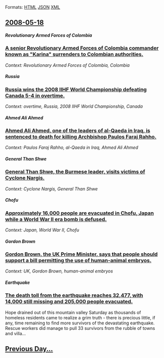 
Formats: [HTML](2008/05/18/index.html)  [JSON](2008/05/18/index.json)  [XML](2008/05/18/index.xml)  

## [2008-05-18](/news/2008/05/18/index.md)

##### Revolutionary Armed Forces of Colombia
### [ A senior Revolutionary Armed Forces of Colombia commander known as "Karina" surrenders to Colombian authorities. ](/news/2008/05/18/a-senior-revolutionary-armed-forces-of-colombia-commander-known-as-karina-surrenders-to-colombian-authorities.md)
_Context: Revolutionary Armed Forces of Colombia, Colombia_

##### Russia
### [ Russia wins the 2008 IIHF World Championship defeating Canada 5-4 in overtime. ](/news/2008/05/18/russia-wins-the-2008-iihf-world-championship-defeating-canada-5-4-in-overtime.md)
_Context: overtime, Russia, 2008 IIHF World Championship, Canada_

##### Ahmed Ali Ahmed
### [ Ahmed Ali Ahmed, one of the leaders of al-Qaeda in Iraq, is sentenced to death for killing Archbishop Paulos Faraj Rahho. ](/news/2008/05/18/ahmed-ali-ahmed-one-of-the-leaders-of-al-qaeda-in-iraq-is-sentenced-to-death-for-killing-archbishop-paulos-faraj-rahho.md)
_Context: Paulos Faraj Rahho, al-Qaeda in Iraq, Ahmed Ali Ahmed_

##### General Than Shwe
### [ General Than Shwe, the Burmese leader, visits victims of Cyclone Nargis. ](/news/2008/05/18/general-than-shwe-the-burmese-leader-visits-victims-of-cyclone-nargis.md)
_Context: Cyclone Nargis, General Than Shwe_

##### Chofu
### [ Approximately 16,000 people are evacuated in Chofu, Japan while a World War II era bomb is defused. ](/news/2008/05/18/approximately-16-000-people-are-evacuated-in-chofu-japan-while-a-world-war-ii-era-bomb-is-defused.md)
_Context: Japan, World War II, Chofu_

##### Gordon Brown
### [ Gordon Brown, the UK Prime Minister, says that people should support a bill permitting the use of human-animal embryos. ](/news/2008/05/18/gordon-brown-the-uk-prime-minister-says-that-people-should-support-a-bill-permitting-the-use-of-human-animal-embryos.md)
_Context: UK, Gordon Brown, human-animal embryos_

##### Earthquake
### [ The death toll from the earthquake reaches 32,477, with 14,000 still missing and 205,000 people evacuated. ](/news/2008/05/18/the-death-toll-from-the-earthquake-reaches-32-477-with-14-000-still-missing-and-205-000-people-evacuated.md)
Hope drained out of this mountain valley Saturday as thousands of homeless residents came to realize a grim truth - there is precious little, if any, time remaining to find more survivors of the devastating earthquake. Rescue workers did manage to pull 33 survivors from the rubble of towns and villa...

## [Previous Day...](/news/2008/05/17/index.md)

